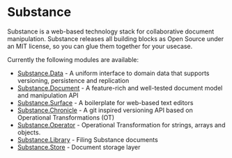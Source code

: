 # Substance

Substance is a web-based technology stack for collaborative document manipulation. Substance releases all building blocks as Open Source under an MIT license, so you can glue them together for your usecase.

Currently the following modules are available:

- [Substance.Data](http://github.com/substance/data) - A uniform interface to domain data that supports versioning, persistence and replication
- [Substance.Document](http://github.com/substance/document) - A feature-rich and well-tested document model and manipulation API
- [Substance.Surface](http://github.com/substance/surface) - A boilerplate for web-based text editors
- [Substance.Chronicle](http://github.com/substance/chronicle) - A git inspired versioning API based on Operational Transformations (OT)
- [Substance.Operator](http://github.com/substance/operator) - Operational Transformation for strings, arrays and objects.
- [Substance.Library](http://github.com/substance/library) - Filing Substance documents
- [Substance.Store](http://github.com/substance/store) - Document storage layer
